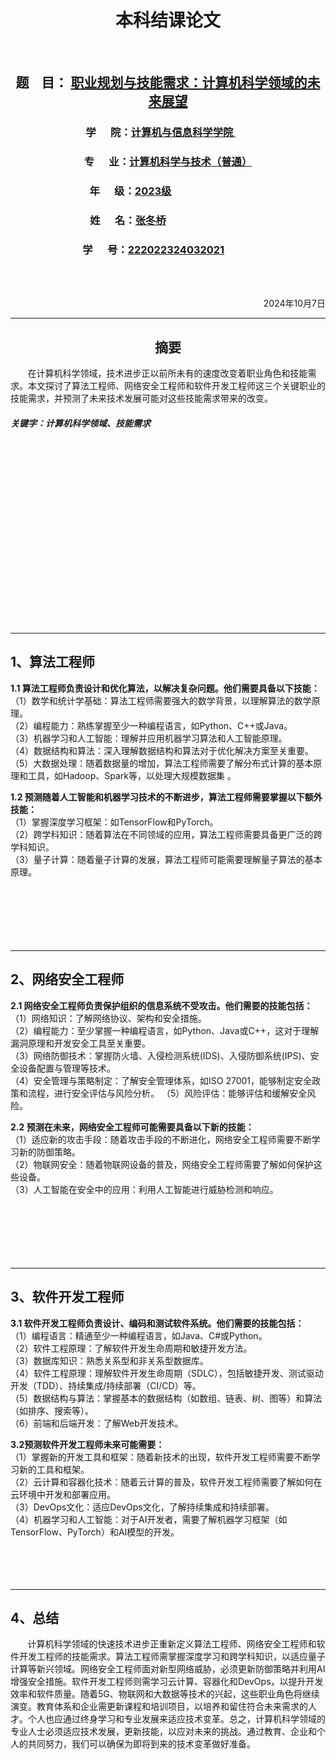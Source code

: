   <div style="text-align: center">


 # 本科结课论文  

<br>

 ## 题 &nbsp;&nbsp; 目： <u>职业规划与技能需求：计算机科学领域的未来展望</u>

### 学 &nbsp;&nbsp;&nbsp;&nbsp; 院：<u>计算机与信息科学学院 </u>&nbsp;&nbsp;&nbsp;&nbsp;&nbsp;&nbsp;
### 专 &nbsp;&nbsp;&nbsp;&nbsp; 业：<u>计算机科学与技术（普通）</u>
### 年 &nbsp;&nbsp;&nbsp;&nbsp; 级：<u>2023级</u>&nbsp;&nbsp;&nbsp;&nbsp;&nbsp;&nbsp;&nbsp;&nbsp;&nbsp;&nbsp;&nbsp;&nbsp;&nbsp;&nbsp;&nbsp;&nbsp;&nbsp;&nbsp;&nbsp;&nbsp;&nbsp;&nbsp;&nbsp;&nbsp;&nbsp;&nbsp;&nbsp;&nbsp;&nbsp;&nbsp;&nbsp;
### 姓 &nbsp;&nbsp;&nbsp;&nbsp; 名：<u>张冬桥</u>  &nbsp;&nbsp;&nbsp;&nbsp;&nbsp;&nbsp;&nbsp;&nbsp;&nbsp;&nbsp;&nbsp;&nbsp;&nbsp;&nbsp;&nbsp;&nbsp;&nbsp;&nbsp;&nbsp;&nbsp;&nbsp;&nbsp;&nbsp;&nbsp;&nbsp;&nbsp;&nbsp;&nbsp;&nbsp;&nbsp;&nbsp;&nbsp;
### 学 &nbsp;&nbsp;&nbsp;&nbsp; 号：<u>222022324032021</u>&nbsp;&nbsp;&nbsp;&nbsp;&nbsp;&nbsp;&nbsp;&nbsp;&nbsp;&nbsp;&nbsp;&nbsp;
</div>

<br><br>
<div style="text-align: right">2024年10月7日</div>

---
<div style="text-align: center"> 

## 摘要</div>

&nbsp;&nbsp;&nbsp;&nbsp;&nbsp;&nbsp;&nbsp;在计算机科学领域，技术进步正以前所未有的速度改变着职业角色和技能需求。本文探讨了算法工程师、网络安全工程师和软件开发工程师这三个关键职业的技能需求，并预测了未来技术发展可能对这些技能需求带来的改变。
##### 关键字：计算机科学领域、技能需求
<br><br><br><br><br><br><br><br><br><br><br><br><br><br><br><br><br>

---

## 1、算法工程师
__1.1 算法工程师负责设计和优化算法，以解决复杂问题。他们需要具备以下技能：__  
（1）数学和统计学基础：算法工程师需要强大的数学背景，以理解算法的数学原理。  
（2）编程能力：熟练掌握至少一种编程语言，如Python、C++或Java。  
（3）机器学习和人工智能：理解并应用机器学习算法和人工智能原理。  
（4）数据结构和算法：深入理解数据结构和算法对于优化解决方案至关重要。  
（5）大数据处理：随着数据量的增加，算法工程师需要了解分布式计算的基本原理和工具，如Hadoop、Spark等，以处理大规模数据集 。

__1.2 预测随着人工智能和机器学习技术的不断进步，算法工程师需要掌握以下额外技能：__  
（1）掌握深度学习框架：如TensorFlow和PyTorch。  
（2）跨学科知识：随着算法在不同领域的应用，算法工程师需要具备更广泛的跨学科知识。  
（3）量子计算：随着量子计算的发展，算法工程师可能需要理解量子算法的基本原理。
<br><br><br><br><br><br><br>

---
## 2、网络安全工程师
__2.1 网络安全工程师负责保护组织的信息系统不受攻击。他们需要的技能包括：__  
（1）网络知识：了解网络协议、架构和安全措施。   
（2）编程能力：至少掌握一种编程语言，如Python、Java或C++，这对于理解漏洞原理和开发安全工具至关重要。  
（3）网络防御技术：掌握防火墙、入侵检测系统(IDS)、入侵防御系统(IPS)、安全设备配置与管理等技术。  
（4）安全管理与策略制定：了解安全管理体系，如ISO 27001，能够制定安全政策和流程，进行安全评估与风险分析。
（5）风险评估：能够评估和缓解安全风险。  

__2.2 预测在未来，网络安全工程师可能需要具备以下新的技能：__  
（1）适应新的攻击手段：随着攻击手段的不断进化，网络安全工程师需要不断学习新的防御策略。  
（2）物联网安全：随着物联网设备的普及，网络安全工程师需要了解如何保护这些设备。  
（3）人工智能在安全中的应用：利用人工智能进行威胁检测和响应。  
<br><br><br><br><br><br>

---
## 3、软件开发工程师
__3.1 软件开发工程师负责设计、编码和测试软件系统。他们需要的技能包括：__  
（1）编程语言：精通至少一种编程语言，如Java、C#或Python。  
（2）软件工程原理：了解软件开发生命周期和敏捷开发方法。  
（3）数据库知识：熟悉关系型和非关系型数据库。  
（4）软件工程原理：理解软件开发生命周期（SDLC），包括敏捷开发、测试驱动开发（TDD）、持续集成/持续部署（CI/CD）等。  
（5）数据结构与算法：掌握基本的数据结构（如数组、链表、树、图等）和算法（如排序、搜索等）。  
（6）前端和后端开发：了解Web开发技术。  

__3.2预测软件开发工程师未来可能需要：__  
（1）掌握新的开发工具和框架：随着新技术的出现，软件开发工程师需要不断学习新的工具和框架。  
（2）云计算和容器化技术：随着云计算的普及，软件开发工程师需要了解如何在云环境中开发和部署应用。  
（3）DevOps文化：适应DevOps文化，了解持续集成和持续部署。  
（4）机器学习和人工智能：对于AI开发者，需要了解机器学习框架（如TensorFlow、PyTorch）和AI模型的开发。
<br><br><br><br><br>

---
## 4、总结
&nbsp;&nbsp;&nbsp;&nbsp;&nbsp;&nbsp;&nbsp;计算机科学领域的快速技术进步正重新定义算法工程师、网络安全工程师和软件开发工程师的技能需求。算法工程师需掌握深度学习和跨学科知识，以适应量子计算等新兴领域。网络安全工程师面对新型网络威胁，必须更新防御策略并利用AI增强安全措施。软件开发工程师则需学习云计算、容器化和DevOps，以提升开发效率和软件质量。随着5G、物联网和大数据等技术的兴起，这些职业角色将继续演变。教育体系和企业需更新课程和培训项目，以培养和留住符合未来需求的人才。个人也应通过终身学习和专业发展来适应技术变革。总之，计算机科学领域的专业人士必须适应技术发展，更新技能，以应对未来的挑战。通过教育、企业和个人的共同努力，我们可以确保为即将到来的技术变革做好准备。
